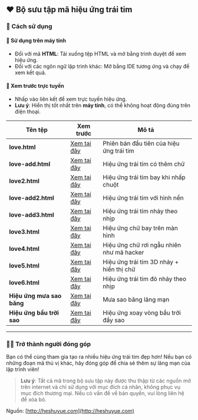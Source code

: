 ## ❤️ Bộ sưu tập mã hiệu ứng trái tim  

### 🤩 Cách sử dụng  

#### 💌 Sử dụng trên máy tính  

- Đối với mã **HTML**: Tải xuống tệp HTML và mở bằng trình duyệt để xem hiệu ứng.  
- Đối với các ngôn ngữ lập trình khác: Mở bằng IDE tương ứng và chạy để xem kết quả.  

#### 💌 Xem trước trực tuyến  

- Nhấp vào liên kết để xem trực tuyến hiệu ứng.  
- **Lưu ý**: Hiển thị tốt nhất trên **máy tính**, có thể không hoạt động đúng trên điện thoại.  

| Tên tệp | Xem trước | Mô tả |
| ---- | ---- |---- |
| **love.html** | [Xem tại đây](http://heshuyue.com/love-code/love.html) | Phiên bản đầu tiên của hiệu ứng trái tim |
| **love-add.html** | [Xem tại đây](http://heshuyue.com/love-code/love-add.html) | Hiệu ứng trái tim có thêm chữ |
| **love2.html** | [Xem tại đây](http://heshuyue.com/love-code/love2.html) | Hiệu ứng trái tim bay khi nhấp chuột |
| **love-add2.html** | [Xem tại đây](http://heshuyue.com/love-code/love-add2.html) | Hiệu ứng trái tim với hình nền |
| **love-add3.html** | [Xem tại đây](http://heshuyue.com/love-code/love-add3.html) | Hiệu ứng trái tim nhảy theo nhịp |
| **love3.html** | [Xem tại đây](http://heshuyue.com/love-code/love3.html) | Hiệu ứng chữ bay trên màn hình |
| **love4.html** | [Xem tại đây](http://heshuyue.com/love-code/love4.html) | Hiệu ứng chữ rơi ngẫu nhiên như mã hacker |
| **love5.html** | [Xem tại đây](http://heshuyue.com/love-code/love5.html) | Hiệu ứng trái tim 3D nhảy + hiển thị chữ |
| **love6.html** | [Xem tại đây](http://heshuyue.com/love-code/love6.html) | Hiệu ứng trái tim đỏ nhảy theo nhịp |
| **Hiệu ứng mưa sao băng** | [Xem tại đây](http://heshuyue.com/love-code/stars.html) | Mưa sao băng lãng mạn |
| **Hiệu ứng bầu trời sao** | [Xem tại đây](http://heshuyue.com/love-code/star.html) | Hiệu ứng xoay vòng bầu trời đầy sao |

---

### 👨‍💻 Trở thành người đóng góp  

Bạn có thể cùng tham gia tạo ra nhiều hiệu ứng trái tim đẹp hơn! Nếu bạn có những đoạn mã thú vị khác, hãy đóng góp để chia sẻ thêm sự lãng mạn của lập trình viên!  

> **Lưu ý**: Tất cả mã trong bộ sưu tập này được thu thập từ các nguồn mở trên internet và chỉ sử dụng với mục đích cá nhân, không phục vụ mục đích thương mại. Nếu có vấn đề về bản quyền, vui lòng liên hệ để xóa bỏ.  

Nguồn: [http://heshuyue.com](http://heshuyue.com)
